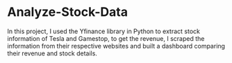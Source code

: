 # Analyze-Stock-Data
In this project, I used the Yfinance library in Python to extract stock information of Tesla and Gamestop, to get the revenue, I scraped the information from their respective websites and built a dashboard comparing their revenue and stock details. 
